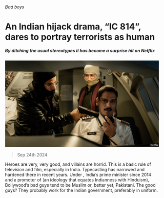 ###### Bad boys

# An Indian hijack drama, “IC 814”, dares to portray terrorists as human 

##### By ditching the usual stereotypes it has become a surprise hit on Netflix 

![image](images/20240928_CUP504.jpg) 

> Sep 24th 2024 

Heroes are very, very good, and villains are horrid. This is a basic rule of television and film, especially in India. Typecasting has narrowed and hardened there in recent years. Under , India’s prime minister since 2014 and a promoter of  (an ideology that equates Indianness with Hinduism), Bollywood’s bad guys tend to be Muslim or, better yet, Pakistani. The good guys? They probably work for the Indian government, preferably in uniform. 

